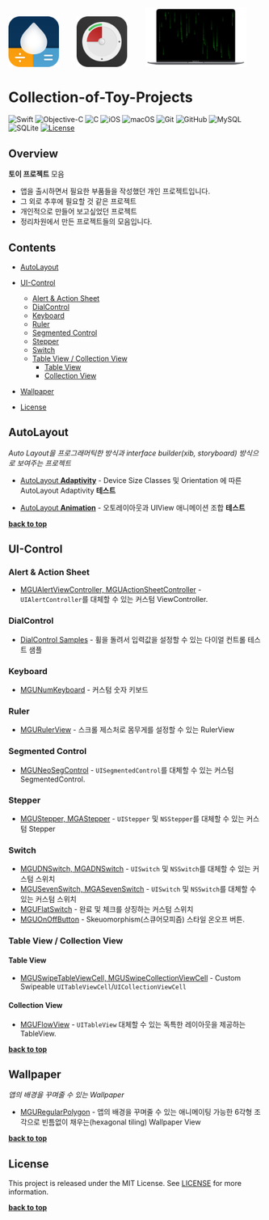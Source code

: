 [<img src="./images/AppIcon.png" width="100">](https://apps.apple.com/app/id1574452904)
&nbsp; &nbsp; &nbsp; &nbsp;
[<img src="./images/miniTimer.png" width="100">](https://apps.apple.com/app/id1618148240)
&nbsp; &nbsp; &nbsp; &nbsp;
[<img src="./images/free-matrix-air-mini.png" width="200">](https://mulgrim.com/free/)

# Collection-of-Toy-Projects
![Swift](https://img.shields.io/badge/Swift-F05138?style=flat-square&logo=Swift&logoColor=white)
![Objective-C](https://img.shields.io/badge/Objective--C-3A95E3?style=flat-square&logo=apple&logoColor=white)
![C](https://img.shields.io/badge/C-00599C?style=flat-square&logo=c&logoColor=white)
![iOS](https://img.shields.io/badge/IOS-000000?style=flat-square&logo=ios&logoColor=white)
![macOS](https://img.shields.io/badge/MAC%20OS-000000?style=flat-square&logo=macos&logoColor=F0F0F0)
![Git](https://img.shields.io/badge/Git-F05033?style=flat-square&logo=git&logoColor=white)
![GitHub](https://img.shields.io/badge/GitHub-121011?style=flat-square&logo=github&logoColor=white)
![MySQL](https://img.shields.io/badge/MySQL-4479A1?style=flat-square&logo=mysql&logoColor=white)
![SQLite](https://img.shields.io/badge/SQLite-003B57?style=flat-square&logo=sqlite&logoColor=white)
[![License](http://img.shields.io/badge/license-MIT-lightgrey.svg?style=flat-square)](http://mit-license.org)


## Overview
**토이 프로젝트** 모음   
- 앱을 출시하면서 필요한 부품들을 작성했던 개인 프로젝트입니다.
- 그 외로 추후에 필요할 것 같은 프로젝트
- 개인적으로 만들어 보고싶었던 프로젝트
- 정리차원에서 만든 프로젝트들의 모음입니다. 


## Contents
- [AutoLayout](#autoLayout)
- [UI-Control](#ui-control)
    - [Alert & Action Sheet](#alert--action-sheet)
    - [DialControl](#dialControl)
    - [Keyboard](#keyboard)
    - [Ruler](#ruler)
    - [Segmented Control](#segmented-control)
    - [Stepper](#stepper)
    - [Switch](#switch)
    - [Table View / Collection View](#table-view--collection-view)
      - [Table View](#table-view)
      - [Collection View](#collection-view)
      
- [Wallpaper](#wallpaper)
- [License](#license)



## AutoLayout
*Auto Layout을 프로그래머틱한 방식과 interface builder(xib, storyboard) 방식으로 보여주는 프로젝트*
- [AutoLayout **Adaptivity**](https://github.com/sonkoni/Collection-of-Toy-Projects/tree/main/Contents/AutoLayout_Adaptivity) - Device Size Classes 및 Orientation 에 따른 AutoLayout Adaptivity **테스트**

- [AutoLayout **Animation**](https://github.com/sonkoni/Collection-of-Toy-Projects/tree/main/Contents/AutoLayout_Animation) - 오토레이아웃과 UIView 애니메이션 조합 **테스트**
 
**[back to top](#contents)**
 
## UI-Control
### Alert & Action Sheet
- [MGUAlertViewController, MGUActionSheetController](https://github.com/sonkoni/Collection-of-Toy-Projects/tree/main/Contents/AlertActionSheetController) - `UIAlertController`를 대체할 수 있는 커스텀 ViewController.
### DialControl
- [DialControl Samples](https://github.com/sonkoni/Collection-of-Toy-Projects/tree/main/Contents/DialControl_Samples) - 휠을 돌려서 입력값을 설정할 수 있는 다이얼 컨트롤 테스트 샘플
### Keyboard
- [MGUNumKeyboard](https://github.com/sonkoni/Collection-of-Toy-Projects/tree/main/Contents/MGUNumKeyboard) - 커스텀 숫자 키보드
### Ruler
- [MGURulerView](https://github.com/sonkoni/Collection-of-Toy-Projects/tree/main/Contents/MGURulerView) - 스크롤 제스처로 몸무게를 설정할 수 있는 RulerView 
### Segmented Control
- [MGUNeoSegControl](https://github.com/sonkoni/Collection-of-Toy-Projects/tree/main/Contents/MGUNeoSegControl) - `UISegmentedControl`를 대체할 수 있는 커스텀 SegmentedControl.

### Stepper
- [MGUStepper, MGAStepper](https://github.com/sonkoni/Collection-of-Toy-Projects/tree/main/Contents/Stepper) - `UIStepper` 및 `NSStepper`를 대체할 수 있는 커스텀 Stepper
    
### Switch
- [MGUDNSwitch, MGADNSwitch](https://github.com/sonkoni/Collection-of-Toy-Projects/tree/main/Contents/DayNightSwitch) - `UISwitch` 및 `NSSwitch`를 대체할 수 있는 커스텀 스위치
- [MGUSevenSwitch, MGASevenSwitch](https://github.com/sonkoni/Collection-of-Toy-Projects/tree/main/Contents/SevenSwitch) - `UISwitch` 및 `NSSwitch`를 대체할 수 있는 커스텀 스위치
- [MGUFlatSwitch](https://github.com/sonkoni/Collection-of-Toy-Projects/tree/main/Contents/MGUFlatSwitch) - 완료 및 체크를 상징하는 커스텀 스위치
- [MGUOnOffButton](https://github.com/sonkoni/Collection-of-Toy-Projects/tree/main/Contents/MGUOnOffButton) - Skeuomorphism(스큐어모피즘) 스타일 온오프 버튼.



### Table View / Collection View

#### Table View
- [MGUSwipeTableViewCell, MGUSwipeCollectionViewCell](https://github.com/sonkoni/Collection-of-Toy-Projects/tree/main/Contents/SwipeCell) - Custom Swipeable `UITableViewCell`/`UICollectionViewCell`

#### Collection View
- [MGUFlowView](https://github.com/sonkoni/Collection-of-Toy-Projects/tree/main/Contents/MGUFlowView) - `UITableView` 대체할 수 있는 독특한 레이아웃을 제공하는 TableView.

**[back to top](#contents)**

## Wallpaper
*앱의 배경을 꾸며줄 수 있는 Wallpaper*
- [MGURegularPolygon](https://github.com/sonkoni/Collection-of-Toy-Projects/tree/main/Contents/MGURegularPolygon) - 앱의 배경을 꾸며줄 수 있는 애니메이팅 가능한 6각형 조각으로 빈틈없이 채우는(hexagonal tiling) Wallpaper View

**[back to top](#contents)**

## License

This project is released under the MIT License. See [LICENSE](https://github.com/sonkoni/Collection-of-Toy-Projects/blob/main/LICENSE) for more information.

**[back to top](#contents)**
